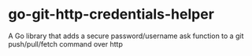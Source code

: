 # go-git-http-credentials-helper
A Go library that adds a secure password/username ask function to a git push/pull/fetch command over http
